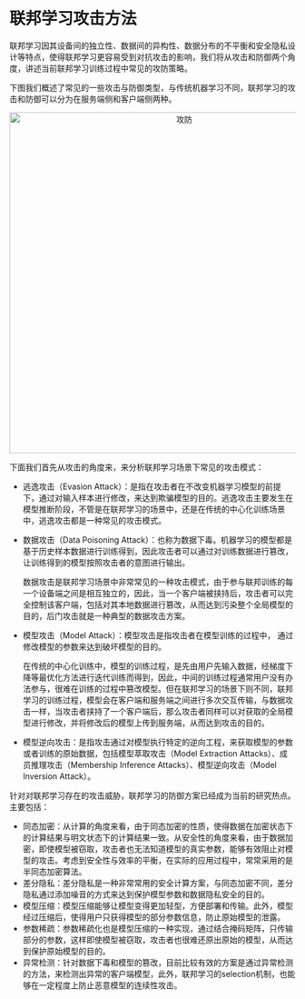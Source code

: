 # 联邦学习攻击方法

联邦学习因其设备间的独立性、数据间的异构性、数据分布的不平衡和安全隐私设计等特点，使得联邦学习更容易受到对抗攻击的影响，我们将从攻击和防御两个角度，讲述当前联邦学习训练过程中常见的攻防策略。

下图我们概述了常见的一些攻击与防御类型，与传统机器学习不同，联邦学习的攻击和防御可以分为在服务端侧和客户端侧两种。

<div align=center>
<img width="600" src="figures/summary.png" alt="攻防"/>
</div>

下面我们首先从攻击的角度来，来分析联邦学习场景下常见的攻击模式：
- 逃逸攻击（Evasion Attack）：是指在攻击者在不改变机器学习模型的前提下，通过对输入样本进行修改，来达到欺骗模型的目的。逃逸攻击主要发生在模型推断阶段，不管是在联邦学习的场景中，还是在传统的中心化训练场景中，逃逸攻击都是一种常见的攻击模式。

- 数据攻击（Data Poisoning Attack）：也称为数据下毒。机器学习的模型都是基于历史样本数据进行训练得到，因此攻击者可以通过对训练数据进行篡改，让训练得到的模型按照攻击者的意图进行输出。

  数据攻击是联邦学习场景中非常常见的一种攻击模式，由于参与联邦训练的每一个设备端之间是相互独立的，因此，当一个客户端被挟持后，攻击者可以完全控制该客户端，包括对其本地数据进行篡改，从而达到污染整个全局模型的目的，后门攻击就是一种典型的数据攻击方案。

- 模型攻击（Model Attack）：模型攻击是指攻击者在模型训练的过程中， 通过修改模型的参数来达到破坏模型的目的。

  在传统的中心化训练中，模型的训练过程，是先由用户先输入数据，经梯度下降等最优化方法进行迭代训练而得到，因此，中间的训练过程通常用户没有办法参与，很难在训练的过程中篡改模型。但在联邦学习的场景下则不同，联邦学习的训练过程，模型会在客户端和服务端之间进行多次交互传输，与数据攻击一样，当攻击者挟持了一个客户端后，那么攻击者同样可以对获取的全局模型进行修改，并将修改后的模型上传到服务端，从而达到攻击的目的。
  
- 模型逆向攻击：是指攻击通过对模型执行特定的逆向工程，来获取模型的参数或者训练的原始数据，包括模型萃取攻击（Model Extraction Attacks）、成员推理攻击（Membership Inference Attacks）、模型逆向攻击（Model Inversion Attack）。

针对对联邦学习存在的攻击威胁，联邦学习的防御方案已经成为当前的研究热点。主要包括：

- 同态加密：从计算的角度来看，由于同态加密的性质，使得数据在加密状态下的计算结果与明文状态下的计算结果一致。从安全性的角度来看，由于数据加密，即使模型被窃取，攻击者也无法知道模型的真实参数，能够有效阻止对模型的攻击。考虑到安全性与效率的平衡，在实际的应用过程中，常常采用的是半同态加密算法。
- 差分隐私：差分隐私是一种非常常用的安全计算方案，与同态加密不同，差分隐私通过添加噪音的方式来达到保护模型参数和数据隐私安全的目的。
- 模型压缩：模型压缩能够让模型变得更加轻型，方便部署和传输。此外，模型经过压缩后，使得用户只获得模型的部分参数信息，防止原始模型的泄露。
- 参数稀疏：参数稀疏化也是模型压缩的一种实现，通过结合掩码矩阵，只传输部分的参数，这样即使模型被窃取，攻击者也很难还原出原始的模型，从而达到保护原始模型的目的。
- 异常检测：针对数据下毒和模型的篡改，目前比较有效的方案是通过异常检测的方法，来检测出异常的客户端模型，此外，联邦学习的selection机制，也能够在一定程度上防止恶意模型的连续性攻击。

